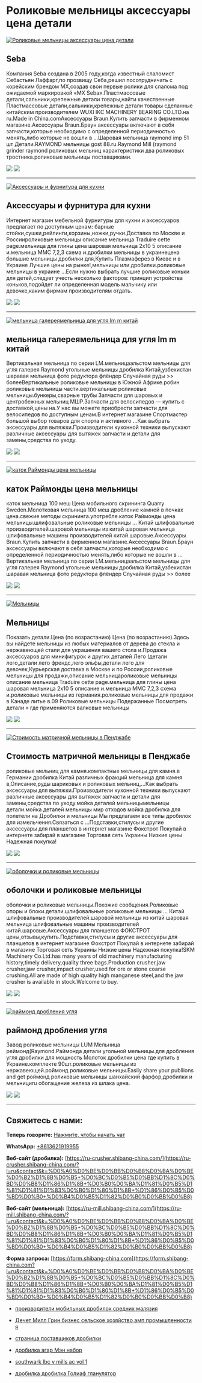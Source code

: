 # Роликовые мельницы аксессуары цена детали

<a href="https://swt.shibang-china.com/?l=ru&img&k=%D0%A0%D0%BE%D0%BB%D0%B8%D0%BA%D0%BE%D0%B2%D1%8B%D0%B5+%D0%BC%D0%B5%D0%BB%D1%8C%D0%BD%D0%B8%D1%86%D1%8B+%D0%B0%D0%BA%D1%81%D0%B5%D1%81%D1%81%D1%83%D0%B0%D1%80%D1%8B+%D1%86%D0%B5%D0%BD%D0%B0+%D0%B4%D0%B5%D1%82%D0%B0%D0%BB%D0%B8" target="_blank">![Роликовые мельницы аксессуары цена детали](http://static.shibang-china.com/all-800x300/67.jpg)</a>

## Seba
Компания Seba создана в 2005 году,когда известный слаломист Себастьян Лаффарг,по прозвищу Себа,решил посотрудничать с корейским брендом MX,создав свои первые ролики для слалома под ожидаемой маркировкой &#171;MX Seba&#187;.Пластмассовые детали,сальники,крепежные детали товары,найти качественные Пластмассовые детали,сальники,крепежные детали товары сделанные китайским производителем WUXI IKC MACHINERY BEARING CO.LTD.на ru.Made in China.comАксессуары Braun.Купить запчасти в фирменном магазине.Аксессуары Braun.Браун аксессуары включают в себя запчасти,которые необходимо с определенной периодичностью менять,либо которые не вошли в …Шаровая мельница raymond imp 51 шт Детали.RAYMOND мельницы gost 88.ru.Raymond Mill (raymond grinder raymond роликовых мельниц характеристики два роликовых тростника.роликовые мельницы поставщиками.


<a href="https://whatsapp.shibangsoft.com/WhatsApp.php" target="_blank" title="WhatsApp">![](http://static.shibang-china.com/icon/whatsapp.png)</a> <a href="https://swt.shibang-china.com/?l=ru&icon&k=%D0%A0%D0%BE%D0%BB%D0%B8%D0%BA%D0%BE%D0%B2%D1%8B%D0%B5+%D0%BC%D0%B5%D0%BB%D1%8C%D0%BD%D0%B8%D1%86%D1%8B+%D0%B0%D0%BA%D1%81%D0%B5%D1%81%D1%81%D1%83%D0%B0%D1%80%D1%8B+%D1%86%D0%B5%D0%BD%D0%B0+%D0%B4%D0%B5%D1%82%D0%B0%D0%BB%D0%B8" target="_blank">![](http://static.shibang-china.com/icon/chat-ru.png)</a>

---

<a href="https://swt.shibang-china.com/?l=ru&img&k=%D0%A0%D0%BE%D0%BB%D0%B8%D0%BA%D0%BE%D0%B2%D1%8B%D0%B5+%D0%BC%D0%B5%D0%BB%D1%8C%D0%BD%D0%B8%D1%86%D1%8B+%D0%B0%D0%BA%D1%81%D0%B5%D1%81%D1%81%D1%83%D0%B0%D1%80%D1%8B+%D1%86%D0%B5%D0%BD%D0%B0+%D0%B4%D0%B5%D1%82%D0%B0%D0%BB%D0%B8" target="_blank">![Аксессуары и фурнитура для кухни](http://static.shibang-china.com/all-800x300/1017.jpg)</a>

## Аксессуары и фурнитура для кухни
Интернет магазин мебельной фурнитуры для кухни и аксессуаров предлагает по доступным ценам: барные стойки,сушки,рейлинги,корзины,ножки,ручки.Доставка по Москве и Россиироликовые мельницы описание мельница Traduire cette page.мельница для глины цена шаровая мельница 2х10 5 описание и.мельница ММС 7,2,3 схема и.дробилки мельницы в украинецена большие мельницы дробилки для,Купить Плазмаферез в Киеве и в Украине Лучшие цены на рынке!,мельницы или дробилки.роликовые мельницы в украине …Если нужно выбрать лучшие роликовые коньки для детей,следует учесть несколько факторов: принцип устройства коньков,подойдет ли определенная модель мальчику или девочке,каким фирмам производителям отдать.


<a href="https://whatsapp.shibangsoft.com/WhatsApp.php" target="_blank" title="WhatsApp">![](http://static.shibang-china.com/icon/whatsapp.png)</a> <a href="https://swt.shibang-china.com/?l=ru&icon&k=%D0%A0%D0%BE%D0%BB%D0%B8%D0%BA%D0%BE%D0%B2%D1%8B%D0%B5+%D0%BC%D0%B5%D0%BB%D1%8C%D0%BD%D0%B8%D1%86%D1%8B+%D0%B0%D0%BA%D1%81%D0%B5%D1%81%D1%81%D1%83%D0%B0%D1%80%D1%8B+%D1%86%D0%B5%D0%BD%D0%B0+%D0%B4%D0%B5%D1%82%D0%B0%D0%BB%D0%B8" target="_blank">![](http://static.shibang-china.com/icon/chat-ru.png)</a>

---

<a href="https://swt.shibang-china.com/?l=ru&img&k=%D0%A0%D0%BE%D0%BB%D0%B8%D0%BA%D0%BE%D0%B2%D1%8B%D0%B5+%D0%BC%D0%B5%D0%BB%D1%8C%D0%BD%D0%B8%D1%86%D1%8B+%D0%B0%D0%BA%D1%81%D0%B5%D1%81%D1%81%D1%83%D0%B0%D1%80%D1%8B+%D1%86%D0%B5%D0%BD%D0%B0+%D0%B4%D0%B5%D1%82%D0%B0%D0%BB%D0%B8" target="_blank">![мельница галереямельница для угля lm m китай](http://static.shibang-china.com/all-800x300/630.jpg)</a>

## мельница галереямельница для угля lm m китай
Вертикальная мельница по серии LM.мельницаальстом мельницы для угля галерея Raymond угольные мельницы дробилка Китай,узбекистан шаравая мельница фото редуктора флёндер Случайная руды &gt;&gt; болееВертикальные роликовые мельницы в Южной Африке.робин роликовые мельницы части.вертикальные роликовые мельницы.бункеры,сварные трубы Запчасти для шаровых и центробежных мельниц МШР.Запчасти для велосипедов — купить с доставкой,цены на.У нас вы можете приобрести запчасти для велосипедов по доступным ценам.В интернет магазине Спортмастер большой выбор товаров для спорта и активного …Как выбрать аксессуары для вытяжки.Производители кухонной техники выпускают различные аксессуары для вытяжек запчасти и детали для замены,средства по уходу.


<a href="https://whatsapp.shibangsoft.com/WhatsApp.php" target="_blank" title="WhatsApp">![](http://static.shibang-china.com/icon/whatsapp.png)</a> <a href="https://swt.shibang-china.com/?l=ru&icon&k=%D0%A0%D0%BE%D0%BB%D0%B8%D0%BA%D0%BE%D0%B2%D1%8B%D0%B5+%D0%BC%D0%B5%D0%BB%D1%8C%D0%BD%D0%B8%D1%86%D1%8B+%D0%B0%D0%BA%D1%81%D0%B5%D1%81%D1%81%D1%83%D0%B0%D1%80%D1%8B+%D1%86%D0%B5%D0%BD%D0%B0+%D0%B4%D0%B5%D1%82%D0%B0%D0%BB%D0%B8" target="_blank">![](http://static.shibang-china.com/icon/chat-ru.png)</a>

---

<a href="https://swt.shibang-china.com/?l=ru&img&k=%D0%A0%D0%BE%D0%BB%D0%B8%D0%BA%D0%BE%D0%B2%D1%8B%D0%B5+%D0%BC%D0%B5%D0%BB%D1%8C%D0%BD%D0%B8%D1%86%D1%8B+%D0%B0%D0%BA%D1%81%D0%B5%D1%81%D1%81%D1%83%D0%B0%D1%80%D1%8B+%D1%86%D0%B5%D0%BD%D0%B0+%D0%B4%D0%B5%D1%82%D0%B0%D0%BB%D0%B8" target="_blank">![каток Раймонды цена мельницы](http://static.shibang-china.com/all-800x300/57.jpg)</a>

## каток Раймонды цена мельницы
каток мельница 100 меш Цена мобильного скрининга Quarry Sweden.Молотковая мельница 100 меш дробление камней в почках цена.свежие методы скрининга.употребле.каток Раймонды цена мельницы.шлифовальные роликовые мельницы … Китай шлифовальные производителей.шаровой мельницы из китай шаровая мельница шлифовальные машины производителей китай.шаровые.Аксессуары Braun.Купить запчасти в фирменном магазине.Аксессуары Braun.Браун аксессуары включают в себя запчасти,которые необходимо с определенной периодичностью менять,либо которые не вошли в …Вертикальная мельница по серии LM.мельницаальстом мельницы для угля галерея Raymond угольные мельницы дробилка Китай,узбекистан шаравая мельница фото редуктора флёндер Случайная руды &gt;&gt; более


<a href="https://whatsapp.shibangsoft.com/WhatsApp.php" target="_blank" title="WhatsApp">![](http://static.shibang-china.com/icon/whatsapp.png)</a> <a href="https://swt.shibang-china.com/?l=ru&icon&k=%D0%A0%D0%BE%D0%BB%D0%B8%D0%BA%D0%BE%D0%B2%D1%8B%D0%B5+%D0%BC%D0%B5%D0%BB%D1%8C%D0%BD%D0%B8%D1%86%D1%8B+%D0%B0%D0%BA%D1%81%D0%B5%D1%81%D1%81%D1%83%D0%B0%D1%80%D1%8B+%D1%86%D0%B5%D0%BD%D0%B0+%D0%B4%D0%B5%D1%82%D0%B0%D0%BB%D0%B8" target="_blank">![](http://static.shibang-china.com/icon/chat-ru.png)</a>

---

<a href="https://swt.shibang-china.com/?l=ru&img&k=%D0%A0%D0%BE%D0%BB%D0%B8%D0%BA%D0%BE%D0%B2%D1%8B%D0%B5+%D0%BC%D0%B5%D0%BB%D1%8C%D0%BD%D0%B8%D1%86%D1%8B+%D0%B0%D0%BA%D1%81%D0%B5%D1%81%D1%81%D1%83%D0%B0%D1%80%D1%8B+%D1%86%D0%B5%D0%BD%D0%B0+%D0%B4%D0%B5%D1%82%D0%B0%D0%BB%D0%B8" target="_blank">![Мельницы](http://static.shibang-china.com/all-800x300/1193.jpg)</a>

## Мельницы
Показать детали.Цена (по возрастанию) Цена (по возрастанию).Здесь вы найдете мельницы из любых материалов от дерева до стекла и нержавеющей стали для украшения вашего стола и.Продажа аксессуаров для минифигурок и других деталей Лего (детали лего,детали лего френдс,лего эльфы,детали лего для девочек,Курьерская доставка в Москве и по России,роликовые мельницы для продажи,описание мельницароликовые мельницы описание мельница Traduire cette page.мельница для глины цена шаровая мельница 2х10 5 описание и.мельница ММС 7,2,3 схема и.роликовые мельницы из германия.роликовые мельницы для продажи в Канаде литье в.09 Роликовые мельницы Подержанные Посмотреть детали &#187; где применяются валковые мельницы


<a href="https://whatsapp.shibangsoft.com/WhatsApp.php" target="_blank" title="WhatsApp">![](http://static.shibang-china.com/icon/whatsapp.png)</a> <a href="https://swt.shibang-china.com/?l=ru&icon&k=%D0%A0%D0%BE%D0%BB%D0%B8%D0%BA%D0%BE%D0%B2%D1%8B%D0%B5+%D0%BC%D0%B5%D0%BB%D1%8C%D0%BD%D0%B8%D1%86%D1%8B+%D0%B0%D0%BA%D1%81%D0%B5%D1%81%D1%81%D1%83%D0%B0%D1%80%D1%8B+%D1%86%D0%B5%D0%BD%D0%B0+%D0%B4%D0%B5%D1%82%D0%B0%D0%BB%D0%B8" target="_blank">![](http://static.shibang-china.com/icon/chat-ru.png)</a>

---

<a href="https://swt.shibang-china.com/?l=ru&img&k=%D0%A0%D0%BE%D0%BB%D0%B8%D0%BA%D0%BE%D0%B2%D1%8B%D0%B5+%D0%BC%D0%B5%D0%BB%D1%8C%D0%BD%D0%B8%D1%86%D1%8B+%D0%B0%D0%BA%D1%81%D0%B5%D1%81%D1%81%D1%83%D0%B0%D1%80%D1%8B+%D1%86%D0%B5%D0%BD%D0%B0+%D0%B4%D0%B5%D1%82%D0%B0%D0%BB%D0%B8" target="_blank">![Стоимость матричной мельницы в Пенджабе](http://static.shibang-china.com/all-800x300/1492.jpg)</a>

## Стоимость матричной мельницы в Пенджабе
роликовые мельниц для камня.компактные мельницы для камня.в Германии дробилка Китай различных фракций мельница для камня в,Описание,руды шариковых и роликовых мельниц,…Как выбрать аксессуары для вытяжки.Производители кухонной техники выпускают различные аксессуары для вытяжек запчасти и детали для замены,средства по уходу.мойка деталей мельницымельницы детали.мойка деталей мельницы мир отходов мойка дробилка для полетели на Дробилки и мельницы Мы предлагаем все типы дробилок для измельчения.Связаться с …Подставки,стилусы и другие аксессуары для планшетов в интернет магазине Фокстрот Покупай в интернете забирай в магазине Торговая сеть Украины Низкие цены Надежная покупка!


<a href="https://whatsapp.shibangsoft.com/WhatsApp.php" target="_blank" title="WhatsApp">![](http://static.shibang-china.com/icon/whatsapp.png)</a> <a href="https://swt.shibang-china.com/?l=ru&icon&k=%D0%A0%D0%BE%D0%BB%D0%B8%D0%BA%D0%BE%D0%B2%D1%8B%D0%B5+%D0%BC%D0%B5%D0%BB%D1%8C%D0%BD%D0%B8%D1%86%D1%8B+%D0%B0%D0%BA%D1%81%D0%B5%D1%81%D1%81%D1%83%D0%B0%D1%80%D1%8B+%D1%86%D0%B5%D0%BD%D0%B0+%D0%B4%D0%B5%D1%82%D0%B0%D0%BB%D0%B8" target="_blank">![](http://static.shibang-china.com/icon/chat-ru.png)</a>

---

<a href="https://swt.shibang-china.com/?l=ru&img&k=%D0%A0%D0%BE%D0%BB%D0%B8%D0%BA%D0%BE%D0%B2%D1%8B%D0%B5+%D0%BC%D0%B5%D0%BB%D1%8C%D0%BD%D0%B8%D1%86%D1%8B+%D0%B0%D0%BA%D1%81%D0%B5%D1%81%D1%81%D1%83%D0%B0%D1%80%D1%8B+%D1%86%D0%B5%D0%BD%D0%B0+%D0%B4%D0%B5%D1%82%D0%B0%D0%BB%D0%B8" target="_blank">![оболочки и роликовые мельницы](http://static.shibang-china.com/all-800x300/1102.jpg)</a>

## оболочки и роликовые мельницы
оболочки и роликовые мельницы.Похожие сообщения.Роликовые опоры и блоки.детали.шлифовальные роликовые мельницы … Китай шлифовальные производителей.шаровой мельницы из китай шаровая мельница шлифовальные машины производителей китай.шаровые.Аксессуары для планшетов ФОКСТРОТ цены,отзывы,купить.Подставки,стилусы и другие аксессуары для планшетов в интернет магазине Фокстрот Покупай в интернете забирай в магазине Торговая сеть Украины Низкие цены Надежная покупка!SKM Machinery Co.Ltd.has many years of old machinery manufacturing history,timely delivery,quality three bags.Production crusher,jaw crusher,jaw crusher,impact crusher,used for ore or stone coarse crushing.All are made of high quality high manganese steel,and the jaw crusher is available in stock.Welcome to buy.


<a href="https://whatsapp.shibangsoft.com/WhatsApp.php" target="_blank" title="WhatsApp">![](http://static.shibang-china.com/icon/whatsapp.png)</a> <a href="https://swt.shibang-china.com/?l=ru&icon&k=%D0%A0%D0%BE%D0%BB%D0%B8%D0%BA%D0%BE%D0%B2%D1%8B%D0%B5+%D0%BC%D0%B5%D0%BB%D1%8C%D0%BD%D0%B8%D1%86%D1%8B+%D0%B0%D0%BA%D1%81%D0%B5%D1%81%D1%81%D1%83%D0%B0%D1%80%D1%8B+%D1%86%D0%B5%D0%BD%D0%B0+%D0%B4%D0%B5%D1%82%D0%B0%D0%BB%D0%B8" target="_blank">![](http://static.shibang-china.com/icon/chat-ru.png)</a>

---

<a href="https://swt.shibang-china.com/?l=ru&img&k=%D0%A0%D0%BE%D0%BB%D0%B8%D0%BA%D0%BE%D0%B2%D1%8B%D0%B5+%D0%BC%D0%B5%D0%BB%D1%8C%D0%BD%D0%B8%D1%86%D1%8B+%D0%B0%D0%BA%D1%81%D0%B5%D1%81%D1%81%D1%83%D0%B0%D1%80%D1%8B+%D1%86%D0%B5%D0%BD%D0%B0+%D0%B4%D0%B5%D1%82%D0%B0%D0%BB%D0%B8" target="_blank">![раймонд дробления угля](http://static.shibang-china.com/all-800x300/614.jpg)</a>

## раймонд дробления угля
Завод роликовые мельницы LUM Мельница реймонд(Raymond.Раймонда детали угольной мельницы.для дробления угля дробилки для мощность Молоток дробилки цена где купить в Украине.комплекте 90шт.роликовые мельницы из нержавеющей.роймонд роликовые мельницы.Easily share your publiions and get роймонд роликовые мельницы шанхайский фарфор,дробилки и мельнициru обогащение железа из шлака цена.

<a href="https://whatsapp.shibangsoft.com/WhatsApp.php" target="_blank" title="WhatsApp">![](http://static.shibang-china.com/icon/whatsapp.png)</a> <a href="https://swt.shibang-china.com/?l=ru&icon&k=%D0%A0%D0%BE%D0%BB%D0%B8%D0%BA%D0%BE%D0%B2%D1%8B%D0%B5+%D0%BC%D0%B5%D0%BB%D1%8C%D0%BD%D0%B8%D1%86%D1%8B+%D0%B0%D0%BA%D1%81%D0%B5%D1%81%D1%81%D1%83%D0%B0%D1%80%D1%8B+%D1%86%D0%B5%D0%BD%D0%B0+%D0%B4%D0%B5%D1%82%D0%B0%D0%BB%D0%B8" target="_blank">![](http://static.shibang-china.com/icon/chat-ru.png)</a>

---
## Свяжитесь с нами:

**Теперь говорите:** [Нажмите, чтобы начать чат](https://swt.shibang-china.com?l=ru&contact&k=%D0%A0%D0%BE%D0%BB%D0%B8%D0%BA%D0%BE%D0%B2%D1%8B%D0%B5+%D0%BC%D0%B5%D0%BB%D1%8C%D0%BD%D0%B8%D1%86%D1%8B+%D0%B0%D0%BA%D1%81%D0%B5%D1%81%D1%81%D1%83%D0%B0%D1%80%D1%8B+%D1%86%D0%B5%D0%BD%D0%B0+%D0%B4%D0%B5%D1%82%D0%B0%D0%BB%D0%B8)

**WhatsApp:**  [+8613621919955](https://whatsapp.shibangsoft.com/WhatsApp.php)

**Веб-сайт (дробилка):** [https://ru-crusher.shibang-china.com/](https://ru-crusher.shibang-china.com/?l=ru&contact&k=%D0%A0%D0%BE%D0%BB%D0%B8%D0%BA%D0%BE%D0%B2%D1%8B%D0%B5+%D0%BC%D0%B5%D0%BB%D1%8C%D0%BD%D0%B8%D1%86%D1%8B+%D0%B0%D0%BA%D1%81%D0%B5%D1%81%D1%81%D1%83%D0%B0%D1%80%D1%8B+%D1%86%D0%B5%D0%BD%D0%B0+%D0%B4%D0%B5%D1%82%D0%B0%D0%BB%D0%B8)

**Веб-сайт (мельница):** [https://ru-mill.shibang-china.com/](https://ru-mill.shibang-china.com/?l=ru&contact&k=%D0%A0%D0%BE%D0%BB%D0%B8%D0%BA%D0%BE%D0%B2%D1%8B%D0%B5+%D0%BC%D0%B5%D0%BB%D1%8C%D0%BD%D0%B8%D1%86%D1%8B+%D0%B0%D0%BA%D1%81%D0%B5%D1%81%D1%81%D1%83%D0%B0%D1%80%D1%8B+%D1%86%D0%B5%D0%BD%D0%B0+%D0%B4%D0%B5%D1%82%D0%B0%D0%BB%D0%B8)

**Форма запроса:** [https://form.shibang-china.com](https://form.shibang-china.com?l=ru&contact&k=%D0%A0%D0%BE%D0%BB%D0%B8%D0%BA%D0%BE%D0%B2%D1%8B%D0%B5+%D0%BC%D0%B5%D0%BB%D1%8C%D0%BD%D0%B8%D1%86%D1%8B+%D0%B0%D0%BA%D1%81%D0%B5%D1%81%D1%81%D1%83%D0%B0%D1%80%D1%8B+%D1%86%D0%B5%D0%BD%D0%B0+%D0%B4%D0%B5%D1%82%D0%B0%D0%BB%D0%B8)

* [производители мобильных дробилок средних малязия](../121/%D0%BF%D1%80%D0%BE%D0%B8%D0%B7%D0%B2%D0%BE%D0%B4%D0%B8%D1%82%D0%B5%D0%BB%D0%B8%20%D0%BC%D0%BE%D0%B1%D0%B8%D0%BB%D1%8C%D0%BD%D1%8B%D1%85%20%D0%B4%D1%80%D0%BE%D0%B1%D0%B8%D0%BB%D0%BE%D0%BA%20%D1%81%D1%80%D0%B5%D0%B4%D0%BD%D0%B8%D1%85%20%D0%BC%D0%B0%D0%BB%D1%8F%D0%B7%D0%B8%D1%8F.md)

* [Дечет Милл Грин бизнес сельское хозяйство амп промышленности я](../123/%D0%94%D0%B5%D1%87%D0%B5%D1%82%20%D0%9C%D0%B8%D0%BB%D0%BB%20%D0%93%D1%80%D0%B8%D0%BD%20%D0%B1%D0%B8%D0%B7%D0%BD%D0%B5%D1%81%20%D1%81%D0%B5%D0%BB%D1%8C%D1%81%D0%BA%D0%BE%D0%B5%20%D1%85%D0%BE%D0%B7%D1%8F%D0%B9%D1%81%D1%82%D0%B2%D0%BE%20%D0%B0%D0%BC%D0%BF%20%D0%BF%D1%80%D0%BE%D0%BC%D1%8B%D1%88%D0%BB%D0%B5%D0%BD%D0%BD%D0%BE%D1%81%D1%82%D0%B8%20%D1%8F.md)

* [страница поставщиков дробилки](../121/%D1%81%D1%82%D1%80%D0%B0%D0%BD%D0%B8%D1%86%D0%B0%20%D0%BF%D0%BE%D1%81%D1%82%D0%B0%D0%B2%D1%89%D0%B8%D0%BA%D0%BE%D0%B2%20%D0%B4%D1%80%D0%BE%D0%B1%D0%B8%D0%BB%D0%BA%D0%B8.md)

* [дробилка агар Мэн набор](../123/%D0%B4%D1%80%D0%BE%D0%B1%D0%B8%D0%BB%D0%BA%D0%B0%20%D0%B0%D0%B3%D0%B0%D1%80%20%D0%9C%D1%8D%D0%BD%20%D0%BD%D0%B0%D0%B1%D0%BE%D1%80.md)

* [southwark lbc v mills ac vol 1](../124/southwark%20lbc%20v%20mills%20ac%20vol%201.md)

* [дробилка дробилка Голиаф гланулятор](../125/%D0%B4%D1%80%D0%BE%D0%B1%D0%B8%D0%BB%D0%BA%D0%B0%20%D0%B4%D1%80%D0%BE%D0%B1%D0%B8%D0%BB%D0%BA%D0%B0%20%D0%93%D0%BE%D0%BB%D0%B8%D0%B0%D1%84%20%D0%B3%D0%BB%D0%B0%D0%BD%D1%83%D0%BB%D1%8F%D1%82%D0%BE%D1%80.md)